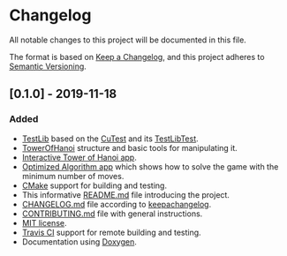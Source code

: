 # Changelog

All notable changes to this project will be documented in this file.

The format is based on [Keep a Changelog](https://keepachangelog.com/en/1.0.0/),
and this project adheres to [Semantic Versioning](https://semver.org/spec/v2.0.0.html).

## [0.1.0] - 2019-11-18

### Added

- [TestLib](./TestLib/) based on the
  [CuTest](http://cutest.sourceforge.net/)
  and its [TestLibTest](./TestLibTest/).
- [TowerOfHanoi](./TowerOfHanoiLib/include/TowerOfHanoi.h)
  structure and basic tools for manipulating it.
- [Interactive Tower of Hanoi app](./InteractiveTowerOfHanoi/).
- [Optimized Algorithm app](./OptimizedAlgorithmTowerOfHanoi/)
  which shows how to solve the game with
  the minimum number of moves.
- [CMake](https://cmake.org/) support for building and testing.
- This informative [README.md](./README.md) file introducing the project.
- [CHANGELOG.md](./CHANGELOG.md) file according
  to [keepachangelog](https://keepachangelog.com/en/1.0.0/).
- [CONTRIBUTING.md](./CONTRIBUTING.md) file with general instructions.
- [MIT license](./LICENSE).
- [Travis CI](travis-ci.org) support for remote building and testing.
- Documentation using [Doxygen](http://www.doxygen.nl/).
